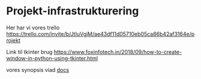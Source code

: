 # Projekt-infrastrukturering


Her har vi vores trello https://trello.com/invite/b/JtIuVgjM/ae43df11d05710eb05ca86b42af3164e/projekt

Link til tkinter brug https://www.foxinfotech.in/2018/09/how-to-create-window-in-python-using-tkinter.html

vores synopsis viad [docs](https://docs.google.com/document/d/11HQmjYZEANnnKT7QOxXoVZlYtD3QBqFkWux2yL68lo0/edit?usp=sharing)



